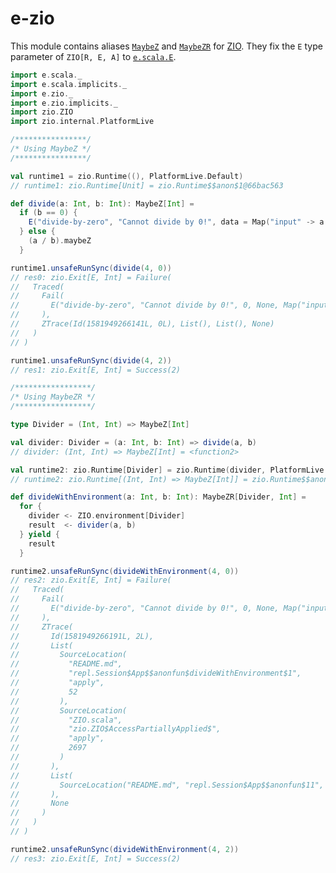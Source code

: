
[//]: # "This file is generated by [mdoc](https://scalameta.org/mdoc). Do not edit it directly as it will be overwritten. Instead edit corresponding file in docs folder."

# e-zio

This module contains aliases [`MaybeZ`](src/main/scala/e/zio/package.scala) and [`MaybeZR`](src/main/scala/e/zio/package.scala) for [ZIO](https://zio.dev). They fix the `E` type parameter of `ZIO[R, E, A]` to [`e.scala.E`](../e-scala/src/main/scala/e/scala/E.scala).

```scala
import e.scala._
import e.scala.implicits._
import e.zio._
import e.zio.implicits._
import zio.ZIO
import zio.internal.PlatformLive

/****************/
/* Using MaybeZ */
/****************/

val runtime1 = zio.Runtime((), PlatformLive.Default)
// runtime1: zio.Runtime[Unit] = zio.Runtime$$anon$1@66bac563

def divide(a: Int, b: Int): MaybeZ[Int] =
  if (b == 0) {
    E("divide-by-zero", "Cannot divide by 0!", data = Map("input" -> a.toString)).maybeZ
  } else {
    (a / b).maybeZ
  }

runtime1.unsafeRunSync(divide(4, 0))
// res0: zio.Exit[E, Int] = Failure(
//   Traced(
//     Fail(
//       E("divide-by-zero", "Cannot divide by 0!", 0, None, Map("input" -> "4"))
//     ),
//     ZTrace(Id(1581949266141L, 0L), List(), List(), None)
//   )
// )

runtime1.unsafeRunSync(divide(4, 2))
// res1: zio.Exit[E, Int] = Success(2)

/*****************/
/* Using MaybeZR */
/*****************/

type Divider = (Int, Int) => MaybeZ[Int]

val divider: Divider = (a: Int, b: Int) => divide(a, b)
// divider: (Int, Int) => MaybeZ[Int] = <function2>

val runtime2: zio.Runtime[Divider] = zio.Runtime(divider, PlatformLive.Default)
// runtime2: zio.Runtime[(Int, Int) => MaybeZ[Int]] = zio.Runtime$$anon$1@75c33e29

def divideWithEnvironment(a: Int, b: Int): MaybeZR[Divider, Int] =
  for {
    divider <- ZIO.environment[Divider]
    result  <- divider(a, b)
  } yield {
    result
  }

runtime2.unsafeRunSync(divideWithEnvironment(4, 0))
// res2: zio.Exit[E, Int] = Failure(
//   Traced(
//     Fail(
//       E("divide-by-zero", "Cannot divide by 0!", 0, None, Map("input" -> "4"))
//     ),
//     ZTrace(
//       Id(1581949266191L, 2L),
//       List(
//         SourceLocation(
//           "README.md",
//           "repl.Session$App$$anonfun$divideWithEnvironment$1",
//           "apply",
//           52
//         ),
//         SourceLocation(
//           "ZIO.scala",
//           "zio.ZIO$AccessPartiallyApplied$",
//           "apply",
//           2697
//         )
//       ),
//       List(
//         SourceLocation("README.md", "repl.Session$App$$anonfun$11", "apply", 61)
//       ),
//       None
//     )
//   )
// )

runtime2.unsafeRunSync(divideWithEnvironment(4, 2))
// res3: zio.Exit[E, Int] = Success(2)
``` 
